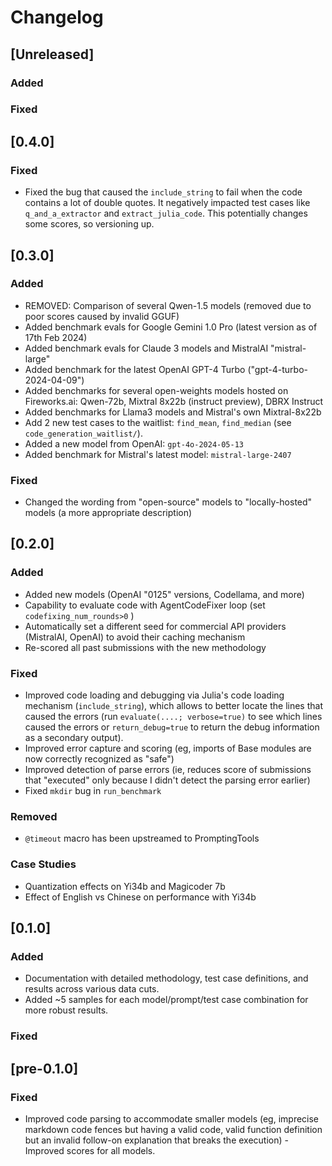 # Changelog

## [Unreleased]

### Added

### Fixed

## [0.4.0]

### Fixed
- Fixed the bug that caused the `include_string` to fail when the code contains a lot of double quotes. It negatively impacted test cases like `q_and_a_extractor` and `extract_julia_code`. This potentially changes some scores, so versioning up.

## [0.3.0]

### Added
- REMOVED: Comparison of several Qwen-1.5 models (removed due to poor scores caused by invalid GGUF)
- Added benchmark evals for Google Gemini 1.0 Pro (latest version as of 17th Feb 2024)
- Added benchmark evals for Claude 3 models and MistralAI "mistral-large"
- Added benchmark for the latest OpenAI GPT-4 Turbo ("gpt-4-turbo-2024-04-09")
- Added benchmarks for several open-weights models hosted on Fireworks.ai: Qwen-72b, Mixtral 8x22b (instruct preview), DBRX Instruct
- Added benchmarks for Llama3 models and Mistral's own Mixtral-8x22b
- Add 2 new test cases to the waitlist: `find_mean`, `find_median` (see `code_generation_waitlist/`).
- Added a new model from OpenAI: `gpt-4o-2024-05-13`
- Added benchmark for Mistral's latest model: `mistral-large-2407`

### Fixed
- Changed the wording from "open-source" models to "locally-hosted" models (a more appropriate description)

## [0.2.0]

### Added
- Added new models (OpenAI "0125" versions, Codellama, and more)
- Capability to evaluate code with AgentCodeFixer loop (set `codefixing_num_rounds>0` )
- Automatically set a different seed for commercial API providers (MistralAI, OpenAI) to avoid their caching mechanism
- Re-scored all past submissions with the new methodology

### Fixed
- Improved code loading and debugging via Julia's code loading mechanism (`include_string`), which allows to better locate the lines that caused the errors (run `evaluate(....; verbose=true)` to see which lines caused the errors or `return_debug=true` to return the debug information as a secondary output).
- Improved error capture and scoring (eg, imports of Base modules are now correctly recognized as "safe")
- Improved detection of parse errors (ie, reduces score of submissions that "executed" only because I didn't detect the parsing error earlier)
- Fixed `mkdir` bug in `run_benchmark`

### Removed
- `@timeout` macro has been upstreamed to PromptingTools

### Case Studies
- Quantization effects on Yi34b and Magicoder 7b
- Effect of English vs Chinese on performance with Yi34b

## [0.1.0]

### Added
- Documentation with detailed methodology, test case definitions, and results across various data cuts.
- Added ~5 samples for each model/prompt/test case combination for more robust results.

### Fixed

## [pre-0.1.0]

### Fixed
- Improved code parsing to accommodate smaller models (eg, imprecise markdown code fences but having a valid code, valid function definition but an invalid follow-on explanation that breaks the execution) - Improved scores for all models.